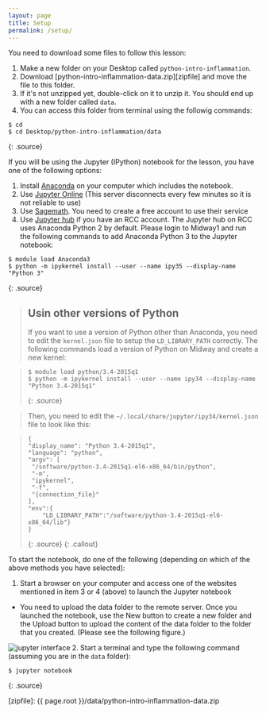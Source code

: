```yaml
---
layout: page
title: Setup
permalink: /setup/
---
```


You need to download some files to follow this lesson:

1. Make a new folder on your Desktop called `python-intro-inflammation`.
2. Download [python-intro-inflammation-data.zip][zipfile] and move the file to this folder.
3. If it's not unzipped yet, double-click on it to unzip it. You should end up with a new folder called `data`.
4. You can access this folder from terminal using the followig commands:

~~~
$ cd
$ cd Desktop/python-intro-inflammation/data
~~~
{: .source}

If you will be using the Jupyter (IPython) notebook for the lesson,
you have one of the following options:

1. Install [Anaconda](http://swcarpentry.github.io/workshop-template/#python) on your computer which includes the notebook.
2. Use [Jupyter Online](https://try.jupyter.org) (This server disconnects every few minutes so it is not reliable to use)
3. Use [Sagemath](https://cloud.sagemath.com/). You need to create a free account to use their service
4. Use [Jupyter hub](https://jupyter.rcc.uchicago.edu) if you have an RCC account. The Jupyter hub on RCC uses Anaconda Python 2 by default. Please login to Midway1 and run the following commands to add Anaconda Python 3 to the Jupyter notebook:

~~~
$ module load Anaconda3
$ python -m ipykernel install --user --name ipy35 --display-name "Python 3"
~~~
{: .source}

> ## Usin other versions of Python
> If you want to use a version of Python other than Anaconda, you need to edit the `kernel.json` file to setup the `LD_LIBRARY_PATH` correctly. The following commands load a version of Python on Midway and create a new kernel:

> ~~~
> $ module load python/3.4-2015q1
> $ python -m ipykernel install --user --name ipy34 --display-name "Python 3.4-2015q1"
> ~~~
> {: .source}

> Then, you need to edit the `~/.local/share/jupyter/ipy34/kernel.json` file to look like this:

> ~~~
>{
> "display_name": "Python 3.4-2015q1",
> "language": "python",
> "argv": [
>  "/software/python-3.4-2015q1-el6-x86_64/bin/python",
>  "-m",
>  "ipykernel",
>  "-f",
>  "{connection_file}"
> ],
> "env":{
>     "LD_LIBRARY_PATH":"/software/python-3.4-2015q1-el6-x86_64/lib"}
> }
> ~~~
> {: .source}
{: .callout}

To start the notebook, do one of the following (depending on which of the above methods you have selected):

1. Start a browser on your computer and access one of the websites mentioned in item 3 or 4 (above) to launch the Jupyter notebook
  * You need to upload the data folder to the remote server. Once you launched the notebook, use the New button to create a new folder and the Upload button to upload the content of the data folder to the folder that you created. (Please see the following figure.)
  
  ![jupyter interface](../fig/jupyter.jpg) 
2. Start a terminal and type the following command (assuming you are in the `data` folder):

~~~
$ jupyter notebook
~~~
{: .source}


[zipfile]: {{ page.root }}/data/python-intro-inflammation-data.zip

